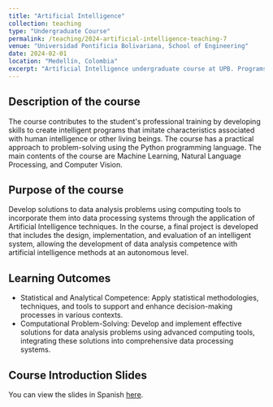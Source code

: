 ```yaml
---
title: "Artificial Intelligence"
collection: teaching
type: "Undergraduate Course"
permalink: /teaching/2024-artificial-intelligence-teaching-7
venue: "Universidad Pontificia Bolivariana, School of Engineering"
date: 2024-02-01
location: "Medellín, Colombia"
excerpt: "Artificial Intelligence undergraduate course at UPB. Programs of Ingenieria Informática and Ingeniería en Ciencia de Datos. [Introduction Slides](https://antonioescamilla.github.io/Curso-Inteligencia-Artificial/index.html) [Read more](https://antonioescamilla.github.io/teaching/2024-artificial-intelligence-teaching-7)"
---
```


## Description of the course
The course contributes to the student's professional training by developing skills to create intelligent programs that imitate characteristics associated with human intelligence or other living beings. The course has a practical approach to problem-solving using the Python programming language. The main contents of the course are Machine Learning, Natural Language Processing, and Computer Vision.

## Purpose of the course
Develop solutions to data analysis problems using computing tools to incorporate them into data processing systems through the application of Artificial Intelligence techniques. In the course, a final project is developed that includes the design, implementation, and evaluation of an intelligent system, allowing the development of data analysis competence with artificial intelligence methods at an autonomous level.

## Learning Outcomes
* Statistical and Analytical Competence: Apply statistical methodologies, techniques, and tools to support and enhance decision-making processes in various contexts.
* Computational Problem-Solving: Develop and implement effective solutions for data analysis problems using advanced computing tools, integrating these solutions into comprehensive data processing systems.

## Course Introduction Slides
You can view the slides in Spanish [here](https://antonioescamilla.github.io/Curso-Inteligencia-Artificial/index.html).
